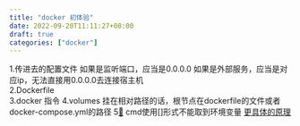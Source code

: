 ```yaml
---
title: "docker 初体验"
date: 2022-09-20T11:11:27+08:00
draft: true
categories: ["docker"]
---
```


1.传进去的配置文件
    如果是监听端口，应当是0.0.0.0
    如果是外部服务，应当是对应ip，无法直接用0.0.0.0去连接宿主机  
2.Dockerfile  
3.docker 指令 
4.volumes 挂在相对路径的话，根节点在dockerfile的文件或者docker-compose.yml的路径
5[🔗](https://blog.csdn.net/qq_38983728/article/details/98741935) cmd使用[]形式不能取到环境变量 [更具体的原理](https://yeasy.gitbook.io/docker_practice/image/dockerfile/cmd)